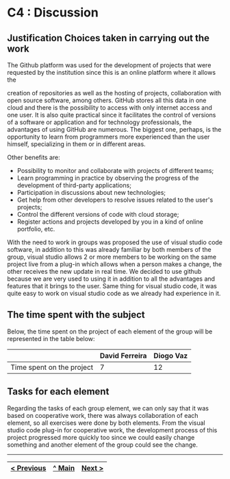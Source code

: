 # C4 : Discussion

## Justification Choices taken in carrying out the work

The Github platform was used for the development of projects that were
requested by the institution since this is an online platform where it allows the

creation of repositories as well as the hosting of projects, collaboration with
open source software, among others.
GitHub stores all this data in one cloud and there is the possibility to access
with only internet access and one user. It is also quite practical since it
facilitates the control of versions of a software or application and for
technology professionals, the advantages of using GitHub are numerous. The
biggest one, perhaps, is the opportunity to learn from programmers more
experienced than the user himself, specializing in them or in different areas.

Other benefits are:
* Possibility to monitor and collaborate with projects of different teams;
* Learn programming in practice by observing the progress of the
development of third-party applications;
* Participation in discussions about new technologies;
* Get help from other developers to resolve issues related to the user&#39;s
projects;
* Control the different versions of code with cloud storage;
* Register actions and projects developed by you in a kind of online
portfolio, etc.

With the need to work in groups was proposed the use of visual studio code
software, in addition to this was already familiar by both members of the
group, visual studio allows 2 or more members to be working on the same
project live from a plug-in which allows when a person makes a change,
the other receives the new update in real time.
We decided to use github because we are very used to using it in addition to
all the advantages and features that it brings to the user. Same thing for visual
studio code, it was quite easy to work on visual studio code as we already had
experience in it.

## The time spent with the subject

Below, the time spent on the project of each element of the group will be represented in the table below:

|                                         | David Ferreira | Diogo Vaz |
|:---------------------------------------:|----------------|-----------|
|        Time spent on the project        | 7              | 12        |

## Tasks for each element

Regarding the tasks of each group element, we can only say that it was based
on cooperative work, there was always collaboration of each element, so all
exercises were done by both elements.
From the visual studio code plug-in for cooperative work, the development process of this project progressed more quickly too since we could easily change something and another element of the group could see the change.

---
[< Previous](c3.md) | [^ Main](../../../) | [Next >](c5.md)
:--- | :---: | ---: 